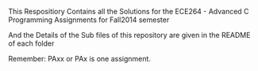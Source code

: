 This Respositiory Contains all the Solutions for the ECE264 - Advanced C Programming Assignments for Fall2014 semester


And the Details of the Sub files of this repository are given in the README of each folder


Remember: PAxx or PAx is one assignment.
